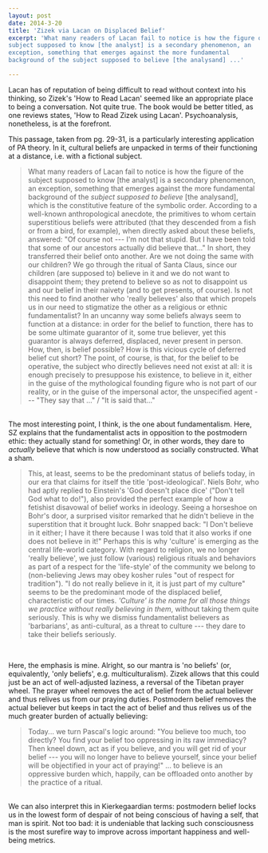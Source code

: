 ```yaml
---
layout: post
date: 2014-3-20
title: 'Zizek via Lacan on Displaced Belief'
excerpt: 'What many readers of Lacan fail to notice is how the figure of the
subject supposed to know [the analyst] is a secondary phenomenon, an
exception, something that emerges against the more fundamental
background of the subject supposed to believe [the analysand] ...'

---
```


Lacan has of reputation of being difficult to read without context
into his thinking, so Zizek's 'How to Read Lacan' seemed like an
appropriate place to being a conversation. Not quite true. The book
would be better titled, as one reviews states, 'How to Read Zizek using
Lacan'. Psychoanalysis, nonetheless, is at the forefront.

This passage, taken from pg. 29-31, is a particularly interesting
application of PA theory. In it, cultural beliefs are unpacked in
terms of their functioning at a distance, i.e. with a fictional
subject.

<blockquote>
What many readers of Lacan fail to notice is how the figure of the
subject supposed to know [the analyst] is a secondary phenomenon, an
exception, something that emerges against the more fundamental
background of the <i>subject supposed to believe</i> [the analysand], which
is the constitutive feature of the symbolic order. According to a
well-known anthropological anecdote, the primitives to whom certain
superstitious beliefs were attributed (that they descended from a
fish or from a bird, for example), when directly asked about these
beliefs, answered: "Of course not --- I'm not that stupid. But I have
been told that some of our ancestors actually did believe that..." In
short, they transferred their belief onto another. Are we not doing
the same with our children? We go through the ritual of Santa Claus,
since our children (are supposed to) believe in it and we do not want
to disappoint them; they pretend to believe so as not to disappoint us
and our belief in their naivety (and to get presents, of course). Is
not this need to find another who 'really believes' also that which
propels us in our need to stigmatize the other as a religious or
ethnic fundamentalist? In an uncanny way some beliefs always seem to
function at a distance: in order for the belief to function, there has
to be some ultimate guarantor of it, some true believer, yet this
guarantor is always deferred, displaced, never present in person. How,
then, is belief possible? How is this vicious cycle of deferred belief
cut short? The point, of course, is that, for the belief to be
operative, the subject who directly believes need not exist at all: it
is enough precisely to presuppose his existence, to believe in it,
either in the guise of the mythological founding figure who is not
part of our reality, or in the guise of the impersonal actor, the
unspecified agent --- "They say that ..." / "It is said that..."
</blockquote>

<br />
The most interesting point, I think, is the one about
fundamentalism. Here, SZ explains that the fundamentalist acts in
opposition to the postmodern ethic: they actually stand for something!
Or, in other words, they dare to <i>actually</i> believe that which is now
understood as socially constructed. What a sham. 

<blockquote> This, at least, seems to be the predominant status of
beliefs today, in our era that claims for itself the title
'post-ideological'. Niels Bohr, who had aptly replied to Einstein's
'God doesn't place dice' ("Don't tell God what to do!"), also provided
the perfect example of how a fetishist disavowal of belief works in
ideology. Seeing a horseshoe on Bohr's door, a surprised visitor
remarked that he didn't believe in the superstition that it brought
luck. Bohr snapped back: "I Don't believe in it either; I have it
there because I was told that it also works if one does not believe in
it!" Perhaps this is why 'culture' is emerging as the central
life-world category. With regard to religion, we no longer 'really
believe', we just follow (various) religious rituals and behaviors as
part of a respect for the 'life-style' of the community we belong to
(non-believing Jews may obey kosher rules "out of respect for
tradition"). "I do not really believe in it, it is just part of my
culture" seems to be the predominant mode of the displaced belief,
characteristic of our times. <i>'Culture' is the name for all those
things we practice without really believing in them</i>, without taking
them quite seriously. This is why we dismiss fundamentalist believers
as 'barbarians', as anti-cultural, as a threat to culture --- they
dare to take their beliefs seriously.
</blockquote>

<br />

Here, the emphasis is mine. Alright, so our mantra is 'no beliefs'
(or, equivalently, 'only beliefs', e.g. multiculturalism). Zizek allows
that this could just be an act of well-adjusted laziness, a
reversal of the Tibetan prayer wheel. The prayer wheel removes the act
of belief from the actual believer and thus relives us from our
praying duties. Postmodern belief removes the actual believer but
keeps in tact the act of belief and thus relives us of the much
greater burden of actually believing:

<blockquote>
Today... we turn Pascal's logic around: "You believe too
much, too directly? You find your belief too oppressing in its raw
immediacy? Then kneel down, act as if you believe, and you will get
rid of your belief --- you will no longer have to believe yourself,
since your belief will be objectified in your act of praying!" ... to
believe is an oppressive burden which, happily, can be offloaded onto
another by the practice of a ritual.
</blockquote>

<br />
We can also interpret this in Kierkegaardian terms: postmodern belief
locks us in the lowest form of despair of not being conscious of
having a self, that man is spirit. Not too bad: it is undeniable that
lacking such consciousness is the most surefire way to improve across
important happiness and well-being metrics.
